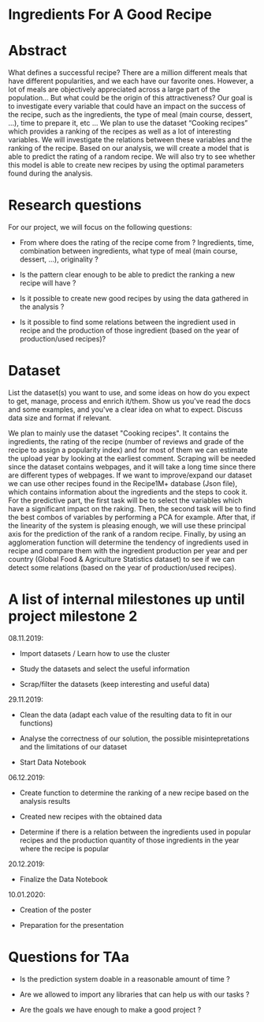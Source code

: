 # Ingredients For A Good Recipe

# Abstract

What defines a successful recipe? There are a million different meals that have different popularities, and we each have our favorite ones. However, a lot of meals are objectively appreciated across a large part of the population… But what could be the origin of this attractiveness? Our goal is to investigate every variable that could have an impact on the success of the recipe, such as the ingredients, the type of meal (main course, dessert, …), time to prepare it, etc … We plan to use the dataset “Cooking recipes” which provides a ranking of the recipes as well as a lot of interesting variables. We will investigate the relations between these variables and the ranking of the recipe. Based on our analysis, we will create a model that is able to predict the rating of a random recipe. We will also try to see whether this model is able to create new recipes by using the optimal parameters found during the analysis.



# Research questions

For our project, we will focus on the following questions:

- From where does the rating of the recipe come from ? Ingredients, time, combination between ingredients, what type of meal (main course, dessert, ...), originality ?

- Is the pattern clear enough to be able to predict the ranking a new recipe will have ? 

- Is it possible to create new good recipes by using the data gathered in the analysis ?

- Is it possible to find some relations between the ingredient used in recipe and the production of those ingredient (based on the year of production/used recipes)?






# Dataset
List the dataset(s) you want to use, and some ideas on how do you expect to get, manage, process and enrich it/them. Show us you've read the docs and some examples, and you've a clear idea on what to expect. Discuss data size and format if relevant.

We plan to mainly use the dataset "Cooking recipes". It contains the ingredients, the rating of the recipe (number of reviews and grade of the recipe to assign a popularity index) and for most of them we can estimate the upload year by looking at the earliest comment. Scraping will be needed since the dataset contains webpages, and it will take a long time since there are different types of webpages. If we want to improve/expand our dataset we can use other recipes found in the Recipe1M+ database (Json file), which contains information about the ingredients and the steps to cook it. For the predictive part, the first task will be to select the variables which have a significant impact on the raking. Then, the second task will be to find the best combos of variables by performing a PCA for example. After that, if the linearity of the system is pleasing enough, we will use these principal axis for the prediction of the rank of a random recipe. Finally, by using an agglomeration function will determine the tendency of ingredients used in recipe and compare them with the ingredient production per year and per country (Global Food & Agriculture Statistics dataset) to see if we can detect some relations (based on the year of production/used recipes).



# A list of internal milestones up until project milestone 2

08.11.2019: 

- Import datasets / Learn how to use the cluster

- Study the datasets and select the useful information

- Scrap/filter the datasets (keep interesting and useful data)

29.11.2019:

- Clean the data (adapt each value of the resulting data to fit in our functions)

- Analyse the correctness of our solution, the possible misintepretations and the limitations of our dataset

- Start Data Notebook

06.12.2019: 

- Create function to determine the ranking of a new recipe based on the analysis results

- Created new recipes with the obtained data

- Determine if there is a relation between the ingredients used in popular recipes and the production quantity of those ingredients in the year where the recipe is popular

20.12.2019:

- Finalize the Data Notebook

10.01.2020:

- Creation of the poster

- Preparation for the presentation


# Questions for TAa

- Is the prediction system doable in a reasonable amount of time ? 

- Are we allowed to import any libraries that can help us with our tasks ?

- Are the goals we have enough to make a good project ?

